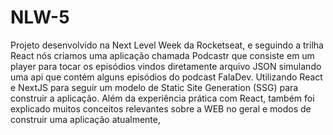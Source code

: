 # NLW-5
Projeto desenvolvido na Next Level Week da Rocketseat, e seguindo a trilha React nós criamos uma aplicação chamada Podcastr que consiste em um player para tocar os episódios 
vindos diretamente arquivo JSON simulando uma api que contém alguns episódios do podcast FalaDev. Utilizando React e NextJS para seguir um modelo de Static Site Generation (SSG) 
para construir a aplicação. Além da experiência prática com React, também foi explicado muitos conceitos relevantes sobre a WEB no geral e modos de construir uma 
aplicação atualmente,
